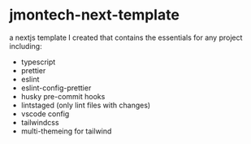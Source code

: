 # jmontech-next-template
a nextjs template I created that contains the essentials for any project including:
- typescript
- prettier
- eslint
- eslint-config-prettier
- husky pre-commit hooks
- lintstaged (only lint files with changes)
- vscode config
- tailwindcss
- multi-themeing for tailwind
